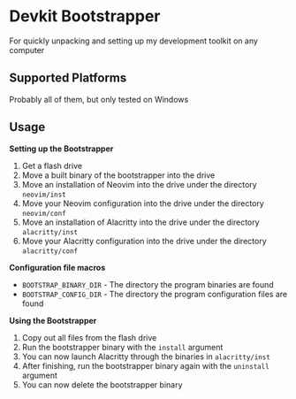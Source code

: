 # Devkit Bootstrapper
For quickly unpacking and setting up my development toolkit on any computer

## Supported Platforms
Probably all of them, but only tested on Windows

## Usage

**Setting up the Bootstrapper**

1. Get a flash drive
2. Move a built binary of the bootstrapper into the drive
3. Move an installation of Neovim into the drive under the directory `neovim/inst`
4. Move your Neovim configuration into the drive under the directory `neovim/conf`
5. Move an installation of Alacritty into the drive under the directory `alacritty/inst`
6. Move your Alacritty configuration into the drive under the directory `alacritty/conf`

**Configuration file macros**

* `BOOTSTRAP_BINARY_DIR` - The directory the program binaries are found
* `BOOTSTRAP_CONFIG_DIR` - The directory the program configuration files are found

**Using the Bootstrapper**

1. Copy out all files from the flash drive
2. Run the bootstrapper binary with the `install` argument
3. You can now launch Alacritty through the binaries in `alacritty/inst`
4. After finishing, run the bootstrapper binary again with the `uninstall` argument
5. You can now delete the bootstrapper binary
